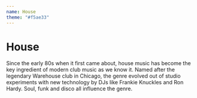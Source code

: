 ```yaml
---
name: House
theme: "#f5ae33"
---
```


# House

Since the early 80s when it first came about, house music has become the key ingredient of modern club music as we know it. Named after the legendary Warehouse club in Chicago, the genre evolved out of studio experiments with new technology by DJs like Frankie Knuckles and Ron Hardy. Soul, funk and disco all influence the genre.
